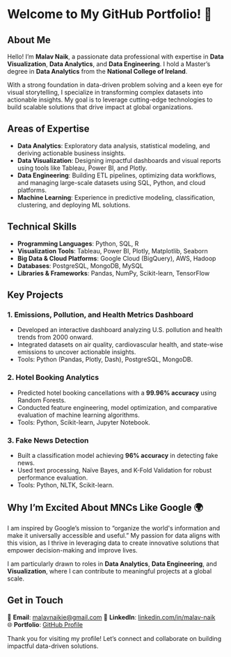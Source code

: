 # Welcome to My GitHub Portfolio! 👋  

## About Me  
Hello! I’m **Malav Naik**, a passionate data professional with expertise in **Data Visualization**, **Data Analytics**, and **Data Engineering**. I hold a Master’s degree in **Data Analytics** from the **National College of Ireland**.  

With a strong foundation in data-driven problem solving and a keen eye for visual storytelling, I specialize in transforming complex datasets into actionable insights. My goal is to leverage cutting-edge technologies to build scalable solutions that drive impact at global organizations.  

## Areas of Expertise  
- **Data Analytics**: Exploratory data analysis, statistical modeling, and deriving actionable business insights.  
- **Data Visualization**: Designing impactful dashboards and visual reports using tools like Tableau, Power BI, and Plotly.  
- **Data Engineering**: Building ETL pipelines, optimizing data workflows, and managing large-scale datasets using SQL, Python, and cloud platforms.  
- **Machine Learning**: Experience in predictive modeling, classification, clustering, and deploying ML solutions.  

## Technical Skills  
- **Programming Languages**: Python, SQL, R  
- **Visualization Tools**: Tableau, Power BI, Plotly, Matplotlib, Seaborn  
- **Big Data & Cloud Platforms**: Google Cloud (BigQuery), AWS, Hadoop  
- **Databases**: PostgreSQL, MongoDB, MySQL  
- **Libraries & Frameworks**: Pandas, NumPy, Scikit-learn, TensorFlow  

## Key Projects  
### 1. **Emissions, Pollution, and Health Metrics Dashboard**  
- Developed an interactive dashboard analyzing U.S. pollution and health trends from 2000 onward.  
- Integrated datasets on air quality, cardiovascular health, and state-wise emissions to uncover actionable insights.  
- Tools: Python (Pandas, Plotly, Dash), PostgreSQL, MongoDB.  

### 2. **Hotel Booking Analytics**  
- Predicted hotel booking cancellations with a **99.96% accuracy** using Random Forests.  
- Conducted feature engineering, model optimization, and comparative evaluation of machine learning algorithms.  
- Tools: Python, Scikit-learn, Jupyter Notebook.  

### 3. **Fake News Detection**  
- Built a classification model achieving **96% accuracy** in detecting fake news.  
- Used text processing, Naïve Bayes, and K-Fold Validation for robust performance evaluation.  
- Tools: Python, NLTK, Scikit-learn.  

## Why I’m Excited About MNCs Like Google 🌍  
I am inspired by Google’s mission to “organize the world's information and make it universally accessible and useful.” My passion for data aligns with this vision, as I thrive in leveraging data to create innovative solutions that empower decision-making and improve lives.  

I am particularly drawn to roles in **Data Analytics**, **Data Engineering**, and **Visualization**, where I can contribute to meaningful projects at a global scale.  

## Get in Touch  
📧 **Email**: malavnaikie@gmail.com 
💼 **LinkedIn**: [linkedin.com/in/malav-naik](#)  
🌐 **Portfolio**: [GitHub Profile](#)  

Thank you for visiting my profile! Let’s connect and collaborate on building impactful data-driven solutions. 
